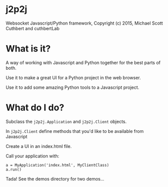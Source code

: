 # j2p2j
Websocket Javascript/Python framework, Copyright (c) 2015, Michael Scott Cuthbert and cuthbertLab

What is it?
===========
A way of working with Javascript and Python together for the best parts of both.

Use it to make a great UI for a Python project in the web browser.

Use it to add some amazing Python tools to a Javascript project.


What do I do?
==============
Subclass the `j2p2j.Application` and `j2p2j.Client` objects.

In `j2p2j.Client` define methods that you'd like to be available from Javascript

Create a UI in an index.html file.

Call your application with: 

    a = MyApplication('index.html', MyClientClass)
    a.run()
    
Tada!  See the demos directory for two demos...


